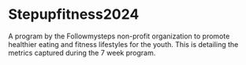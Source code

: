 # Stepupfitness2024
A program by the Followmysteps non-profit organization to promote healthier eating and fitness lifestyles for the youth. This is detailing the metrics captured during the 7 week program.
